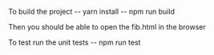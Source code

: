 To build the project
-- yarn install
-- npm run build
 
Then you should be able to open the fib.html in the browser
 
To test run the unit tests
-- npm run test

